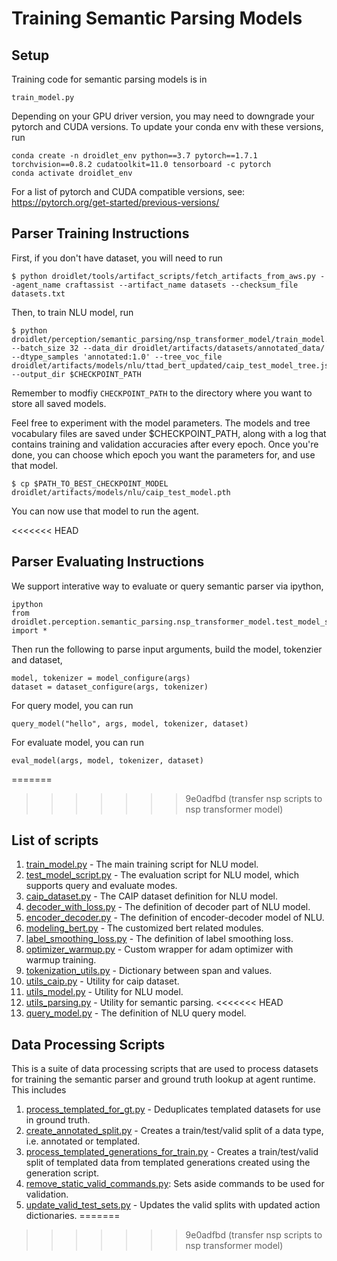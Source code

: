 # Training Semantic Parsing Models

## Setup

Training code for semantic parsing models is in
```
train_model.py
```

Depending on your GPU driver version, you may need to downgrade your pytorch and CUDA versions. To update your conda env with these versions, run
```
conda create -n droidlet_env python==3.7 pytorch==1.7.1 torchvision==0.8.2 cudatoolkit=11.0 tensorboard -c pytorch
conda activate droidlet_env
```

For a list of pytorch and CUDA compatible versions, see:
https://pytorch.org/get-started/previous-versions/

## Parser Training Instructions

First, if you don't have dataset, you will need to run
```
$ python droidlet/tools/artifact_scripts/fetch_artifacts_from_aws.py --agent_name craftassist --artifact_name datasets --checksum_file datasets.txt
```

Then, to train NLU model, run
```
$ python droidlet/perception/semantic_parsing/nsp_transformer_model/train_model.py --batch_size 32 --data_dir droidlet/artifacts/datasets/annotated_data/ --dtype_samples 'annotated:1.0' --tree_voc_file droidlet/artifacts/models/nlu/ttad_bert_updated/caip_test_model_tree.json --output_dir $CHECKPOINT_PATH
```
Remember to modfiy ```CHECKPOINT_PATH``` to the directory where you want to store all saved models.

Feel free to experiment with the model parameters. The models and tree vocabulary files are saved under $CHECKPOINT_PATH, along with a log that contains training and validation accuracies after every epoch. Once you're done, you can choose which epoch you want the parameters for, and use that model.
```
$ cp $PATH_TO_BEST_CHECKPOINT_MODEL droidlet/artifacts/models/nlu/caip_test_model.pth
```

You can now use that model to run the agent.

<<<<<<< HEAD
## Parser Evaluating Instructions

We support interative way to evaluate or query semantic parser via ipython,
```
ipython
from droidlet.perception.semantic_parsing.nsp_transformer_model.test_model_script import *
```
Then run the following to parse input arguments, build the model, tokenzier and dataset,
```
model, tokenizer = model_configure(args)
dataset = dataset_configure(args, tokenizer)
```
For query model, you can run
```
query_model("hello", args, model, tokenizer, dataset)
```
For evaluate model, you can run
```
eval_model(args, model, tokenizer, dataset)
```

=======
>>>>>>> 9e0adfbd (transfer nsp scripts to nsp transformer model)
## List of scripts
1. [train_model.py](./train_model.py) - The main training script for NLU model.
2. [test_model_script.py](./test_model_script.py) - The evaluation script for NLU model, which supports query and evaluate modes.
3. [caip_dataset.py](./caip_dataset.py) - The CAIP dataset definition for NLU model.
4. [decoder_with_loss.py](./decoder_with_loss.py) - The definition of decoder part of NLU model.
5. [encoder_decoder.py](./encoder_decoder.py) - The definition of encoder-decoder model of NLU.
6. [modeling_bert.py](./modeling_bert.py) - The customized bert related modules.
7. [label_smoothing_loss.py](./label_smoothing_loss.py) - The definition of label smoothing loss.
8. [optimizer_warmup.py](./optimizer_warmup.py) - Custom wrapper for adam optimizer with warmup training.
9. [tokenization_utils.py](./tokenization_utils.py) - Dictionary between span and values.
10. [utils_caip.py](./utils_caip.py) - Utility for caip dataset.
11. [utils_model.py](./utils_model.py) - Utility for NLU model.
12. [utils_parsing.py](./utils_parsing.py) - Utility for semantic parsing. 
<<<<<<< HEAD
13. [query_model.py](./query_model.py) - The definition of NLU query model.

## Data Processing Scripts
This is a suite of data processing scripts that are used to process datasets for training the semantic parser and ground truth lookup at agent runtime. This includes
1. [process_templated_for_gt.py](./process_templated_for_gt.py) - Deduplicates templated datasets for use in ground truth.
2. [create_annotated_split.py](./create_annotated_split.py) - Creates a train/test/valid split of a data type, i.e. annotated or templated.
3. [process_templated_generations_for_train.py](./process_templated_generations_for_train.py) - Creates a train/test/valid split of templated data from templated generations created using the generation script.
4. [remove_static_valid_commands.py](./remove_static_valid_commands.py): Sets aside commands to be used for validation.
5. [update_valid_test_sets.py](./update_valid_test_sets.py) - Updates the valid splits with updated action dictionaries.
=======
>>>>>>> 9e0adfbd (transfer nsp scripts to nsp transformer model)
